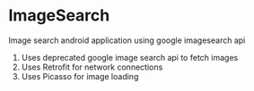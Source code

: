 # ImageSearch
Image search android application using google imagesearch api

1) Uses deprecated google image search api to fetch images
2) Uses Retrofit for network connections
3) Uses Picasso for image loading


